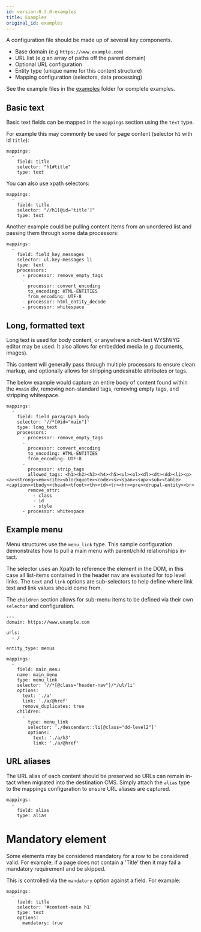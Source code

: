 ```yaml
---
id: version-0.3.0-examples
title: Examples
original_id: examples
---
```


A configuration file should be made up of several key components.
- Base domain (e.g `https://www.example.com`)
- URL list (e.g an array of paths off the parent domain)
- Optional URL configuration
- Entity type (unique name for this content structure)
- Mapping configuration (selectors, data processing)

See the example files in the [examples](https://github.com/salsadigitalauorg/merlin-framework/tree/develop/examples) folder for complete examples.

## Basic text

Basic text fields can be mapped in the `mappings` section using the `text` type.

For example this may commonly be used for page content (selector `h1` with id `title`):

```
mappings:
  -
    field: title
    selector: "h1#title"
    type: text
```
You can also use xpath selectors:

```
mappings:
  -
    field: title
    selector: "//h1[@id='title']"
    type: text
```

Another example could be pulling content items from an unordered list and passing them through some data processors:
```
mappings:
  -
    field: field_key_messages
    selector: ul.key-messages li
    type: text
    processors:
      - processor: remove_empty_tags
      -
        processor: convert_encoding
        to_encoding: HTML-ENTITIES
        from_encoding: UTF-8
      - processor: html_entity_decode
      - processor: whitespace
```


## Long, formatted text

Long text is used for body content, or anywhere a rich-text WYSIWYG editor may be used. It also allows for embedded media (e.g documents, images).

This content will generally pass through multiple processors to ensure clean markup, and optionally allows for stripping undesirable attributes or tags.

The below example would capture an entire body of content found within the `#main` div, removing non-standard tags, removing empty tags, and stripping whitespace.

```
mappings:
  -
    field: field_paragraph_body
    selector: '//*[@id="main"]'
    type: long_text
    processors:
      - processor: remove_empty_tags
      -
        processor: convert_encoding
        to_encoding: HTML-ENTITIES
        from_encoding: UTF-8
      -
        processor: strip_tags
        allowed_tags: <h1><h2><h3><h4><h5><ul><ol><dl><dt><dd><li><p><a><strong><em><cite><blockquote><code><s><span><sup><sub><table><caption><tbody><thead><tfoot><th><td><tr><hr><pre><drupal-entity><br>
        remove_attr:
          - class
          - id
          - style
      - processor: whitespace
```


## Example menu

Menu structures use the `menu_link` type. This sample configuration demonstrates how to pull a main menu with parent/child relationships in-tact.

The selector uses an Xpath to reference the element in the DOM, in this case all list-items contained in the header nav are evaluated for top level links. The `text` and `link` options are sub-selectors to help define where link text and link values should come from.

The `children` section allows for sub-menu items to be defined via their own `selector` and configuration.

```
---
domain: https://www.example.com

urls:
  - /

entity_type: menus

mappings:
  -
    field: main_menu
    name: main_menu
    type: menu_link
    selector: '//*[@class="header-nav"]/*/ul/li'
    options:
      text: './a'
      link: './a/@href'
      remove_duplicates: true
    children:
      -
        type: menu_link
        selector: './descendant::li[@class="dd-level2"]'
        options:
          text: './a/h3'
          link: './a/@href'
```


## URL aliases

The URL alias of each content should be preserved so URLs can remain in-tact when migrated into the destination CMS. Simply attach the `alias` type to the mappings configuration to ensure URL aliases are captured.

```
mappings:
  -
    field: alias
    type: alias
```


# Mandatory element

Some elements may be considered mandatory for a row to be considered valid. For example; if a page does not contain a 'Title' then it may fail a mandatory requirement and be skipped.

This is controlled via the `mandatory` option against a field. For example:

```
mappings:
  -
    field: title
    selector: '#content-main h1'
    type: text
    options:
      mandatory: true
```
